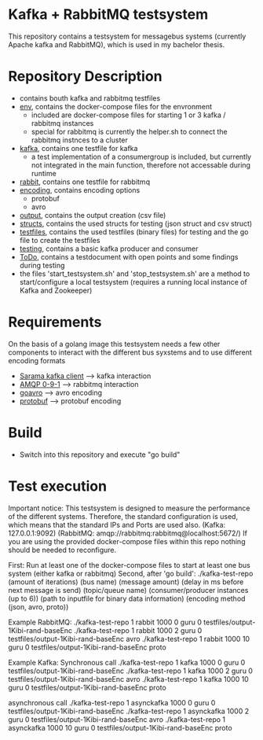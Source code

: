 # Kafka + RabbitMQ testsystem

This repository contains a testsystem for messagebus systems (currently Apache kafka and RabbitMQ), which is used in my bachelor thesis.

# Repository Description
- contains bouth kafka and rabbitmq testfiles
- [env](#env), contains the docker-compose files for the envronment
    - included are docker-compose files for starting 1 or 3 kafka / rabbitmq instances
    - special for rabbitmq is currently the helper.sh to connect the rabbitmq instnces to a cluster
- [kafka](#kafka), contains one testfile for kafka
    - a test implementation of a consumergroup is included, but currently not integrated in the main function, therefore not accessable during runtime
- [rabbit](#rabbit), contains one testfile for rabbitmq
- [encoding](#encoding), contains encoding options
    - protobuf
    - avro
- [output](#output), contains the output creation (csv file)
- [structs](#structs), contains the used structs for testing (json struct and csv struct)
- [testfiles](#testfiles), contains the used testfiles (binary files) for testing and the go file to create the testfiles
- [testing](#testing), contains a basic kafka producer and consumer
- [ToDo](#ToDo), contains a testdocument with open points and some findings during testing
- the files 'start_testsystem.sh' and 'stop_testsystem.sh' are a method to start/configure a local testsystem (requires a running local instance of Kafka and Zookeeper)

# Requirements
On the basis of a golang image this testsystem needs a few other components to interact with the different bus syxstems and to use different encoding formats
- [Sarama kafka client](https://github.com/Shopify/sarama) --> kafka interaction
- [AMQP 0-9-1](https://github.com/streadway/amqp) --> rabbitmq interaction
- [goavro](https://github.com/linkedin/goavro) --> avro encoding
- [protobuf](https://github.com/golang/protobuf/proto) --> protobuf encoding

# Build
- Switch into this repository and execute "go build"

# Test execution
Important notice:
This testsystem is designed to measure the performance of the different systems. Therefore, the standard configuration is used, which means that the standard IPs and Ports are used also. (Kafka: 127.0.0.1:9092) (RabbitMQ: amqp://rabbitmq:rabbitmq@localhost:5672/)
If you are using the provided docker-compose files within this repo nothing should be needed to reconfigure.

First:
Run at least one of the docker-compose files to start at least one bus system (either kafka or rabbitmq)
Second, after 'go build':
./kafka-test-repo (amount of iterations) (bus name) (message amount) (delay in ms before next message is send) (topic/queue name) (consumer/producer instances (up to 6)) (path to inputfile for binary data information) (encoding method (json, avro, proto))

Example RabbitMQ:
./kafka-test-repo 1 rabbit 1000 0 guru 0 testfiles/output-1Kibi-rand-baseEnc
./kafka-test-repo 1 rabbit 1000 2 guru 0 testfiles/output-1Kibi-rand-baseEnc avro
./kafka-test-repo 1 rabbit 1000 10 guru 0 testfiles/output-1Kibi-rand-baseEnc proto

Example Kafka:
Synchronous call
./kafka-test-repo 1 kafka 1000 0 guru 0 testfiles/output-1Kibi-rand-baseEnc
./kafka-test-repo 1 kafka 1000 2 guru 0 testfiles/output-1Kibi-rand-baseEnc avro
./kafka-test-repo 1 kafka 1000 10 guru 0 testfiles/output-1Kibi-rand-baseEnc proto

asynchronous call
./kafka-test-repo 1 asynckafka 1000 0 guru 0 testfiles/output-1Kibi-rand-baseEnc
./kafka-test-repo 1 asynckafka 1000 2 guru 0 testfiles/output-1Kibi-rand-baseEnc avro
./kafka-test-repo 1 asynckafka 1000 10 guru 0 testfiles/output-1Kibi-rand-baseEnc proto
